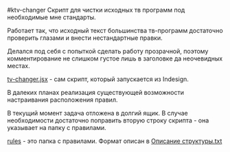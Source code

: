 #ktv-changer
Скрипт для чистки исходных тв программ под необходимые мне стандарты.

Работает так, что исходный текст большинства тв-программ достаточно проверить глазами и внести нестандартные правки.

Делался под себя с попыткой сделать работу прозрачной, поэтому комментирование не слишком густое лишь в заголовке да неочевидных местах.

[tv-changer.jsx](https://github.com/flekst/ktv-changer/tree/master/tv-changer.jsx) -  cам скрипт, который запускается из Indesign.

В далеких планах реализация существующей возможности настраивания расположения правил.

В текущий момент задача отложена в долгий ящик. В случае необходимости достаточно поправить вторую строку скрипта - она указывает на папку с правилами.

[rules](https://github.com/flekst/ktv-changer/tree/master/rules) - это папка с правилами. Формат описан в [Описание структуры.txt](https://github.com/flekst/ktv-changer/blob/master/rules/Описание%20структуры.txt)
